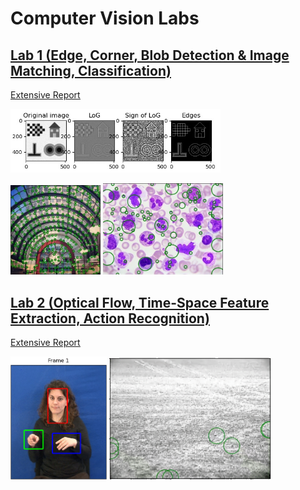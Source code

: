 # Computer Vision Labs

## **[Lab 1 (Edge, Corner, Blob Detection & Image Matching, Classification)](https://github.com/nkegke/computer-vision/tree/main/part1)**

<ins>[Extensive Report](part1/part_1_report.pdf)<ins/>

<img src="https://github.com/nkegke/files/blob/main/cv/edge_detect.jpg" alt="edge" style="width: 35vw;"/>

<img src="https://github.com/nkegke/files/blob/main/cv/corner.jpg" alt="corner" style="width: 15vw;"/> <img src="https://github.com/nkegke/files/blob/main/cv/multiblob.jpg" alt="blob" style="width: 20vw;"/>

## **[Lab 2 (Optical Flow, Time-Space Feature Extraction, Action Recognition)](https://github.com/nkegke/computer-vision/tree/main/part2)**

<ins>[Extensive Report](part2/part2_report.pdf)<ins/>

<img src="https://github.com/nkegke/files/blob/main/cv/tracking.gif" alt="track" style="width: 16vw;"/> <img src="https://github.com/nkegke/files/blob/main/cv/harris.gif" alt="harris" style="width: 27vw;"/>

